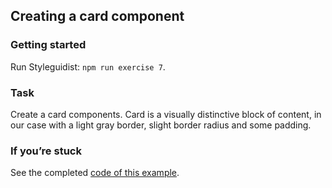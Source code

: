 ## Creating a card component

### Getting started

Run Styleguidist: `npm run exercise 7`.

### Task

Create a card components. Card is a visually distinctive block of content, in our case with a light gray border, slight border radius and some padding.

### If you’re stuck

See the completed [code of this example](../../components/core/Card.js).
